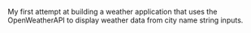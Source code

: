 My first attempt at building a weather application that uses the OpenWeatherAPI to display weather data from city name string inputs.
